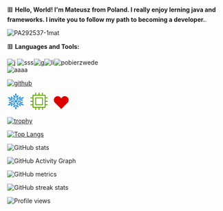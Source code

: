 🟥
**<tekst>** **Hello, World! I'm Mateusz from Poland. I really enjoy lerning java and frameworks.
I invite you to follow my path to becoming a developer.**.

![PA292537-1mat](https://user-images.githubusercontent.com/114407960/199794545-5590f323-9cfe-43e3-a922-bb3f3dfa7e84.jpg)
  
  
  
🟥**<tekst>** **Languages and Tools:**
  
![j](https://user-images.githubusercontent.com/114407960/199925386-db09e8eb-cde8-4dd7-b849-12a15831e75d.png)  ![sss](https://user-images.githubusercontent.com/114407960/199927060-0a92607b-904a-4b9f-b492-a956dca090c7.png)![g](https://user-images.githubusercontent.com/114407960/199927754-d570dc0b-cb25-45ac-9db8-1a9ae8bc258e.png)![li](https://user-images.githubusercontent.com/114407960/199937477-b7d94162-77b6-493c-b8eb-31b8df556f84.png)![pobierzwede](https://user-images.githubusercontent.com/114407960/199972723-aa28737d-43a7-4c7b-b0cd-17f2ae2a5d44.jpg)  
![aaaa](https://user-images.githubusercontent.com/114407960/199973496-3f040581-4f51-4c57-9e65-eabd72316de6.png)








[<img src='https://cdn.jsdelivr.net/npm/simple-icons@3.0.1/icons/github.svg' alt='github' height='40'>](https://github.com/Mateuszsdeveloper)  

<a href='https://archiveprogram.github.com/'><img src='https://raw.githubusercontent.com/acervenky/animated-github-badges/master/assets/acbadge.gif' width='40' height='40'></a> <a href='https://docs.github.com/en/developers'><img src='https://raw.githubusercontent.com/acervenky/animated-github-badges/master/assets/devbadge.gif' width='40' height='40'></a> <a href='https://docs.github.com/en/github/supporting-the-open-source-community-with-github-sponsors'><img src='https://raw.githubusercontent.com/acervenky/animated-github-badges/master/assets/sponsorbadge.gif' width='35' height='35'></a> 

[![trophy](https://github-profile-trophy.vercel.app/?username=Mateuszsdeveloper)](https://github.com/ryo-ma/github-profile-trophy)

[![Top Langs](https://github-readme-stats.vercel.app/api/top-langs/?username=Mateuszsdeveloper)](https://github.com/anuraghazra/github-readme-stats)

![GitHub stats](https://github-readme-stats.vercel.app/api?username=Mateuszsdeveloper&show_icons=true&count_private=true)  

![GitHub Activity Graph](https://activity-graph.herokuapp.com/graph?username=Mateuszsdeveloper)  

![GitHub metrics](https://metrics.lecoq.io/Mateuszsdeveloper)  

![GitHub streak stats](https://github-readme-streak-stats.herokuapp.com/?user=Mateuszsdeveloper)  

![Profile views](https://gpvc.arturio.dev/Mateuszsdeveloper)  
